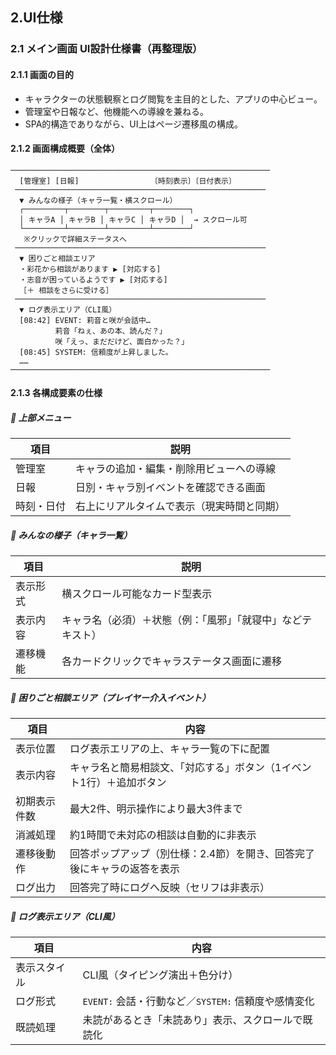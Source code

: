 ## 2.UI仕様

### 2.1 メイン画面 UI設計仕様書（再整理版）

#### 2.1.1 画面の目的

* キャラクターの状態観察とログ閲覧を主目的とした、アプリの中心ビュー。
* 管理室や日報など、他機能への導線を兼ねる。
* SPA的構造でありながら、UI上はページ遷移風の構成。

#### 2.1.2 画面構成概要（全体）

```
──────────────────────────────────────────────────────────
  [管理室] [日報]                〔時刻表示〕〔日付表示〕
 ────────────────────────────────────────────────────────
  ▼ みんなの様子（キャラ一覧・横スクロール）
  ┌─────────┬────────┬─────────┬────────┐
  │ キャラA │ キャラB │ キャラC │ キャラD │  → スクロール可
  └─────────┴────────┴─────────┴────────┘
   ※クリックで詳細ステータスへ
 ────────────────────────────────────────────────────────
  ▼ 困りごと相談エリア
  ・彩花から相談があります ▶︎ [対応する]
  ・志音が困っているようです ▶︎ [対応する]
  ［＋ 相談をさらに受ける］
 ────────────────────────────────────────────────────────
  ▼ ログ表示エリア（CLI風）
  [08:42] EVENT: 莉音と咲が会話中…
          莉音「ねぇ、あの本、読んだ？」
          咲「えっ、まだだけど、面白かった？」
  [08:45] SYSTEM: 信頼度が上昇しました。
  ……
──────────────────────────────────────────────────────────
```

#### 2.1.3 各構成要素の仕様

##### 🔹 上部メニュー

| 項目    | 説明                    |
| ----- | --------------------- |
| 管理室   | キャラの追加・編集・削除用ビューへの導線  |
| 日報    | 日別・キャラ別イベントを確認できる画面   |
| 時刻・日付 | 右上にリアルタイムで表示（現実時間と同期） |

##### 🔹 みんなの様子（キャラ一覧）

| 項目   | 説明                             |
| ---- | ------------------------------ |
| 表示形式 | 横スクロール可能なカード型表示                |
| 表示内容 | キャラ名（必須）＋状態（例：「風邪」「就寝中」などテキスト） |
| 遷移機能 | 各カードクリックでキャラステータス画面に遷移         |

##### 🔹 困りごと相談エリア（プレイヤー介入イベント）

| 項目     | 内容                                    |
| ------ | ------------------------------------- |
| 表示位置   | ログ表示エリアの上、キャラ一覧の下に配置                  |
| 表示内容   | キャラ名と簡易相談文、「対応する」ボタン（1イベント1行）＋追加ボタン   |
| 初期表示件数 | 最大2件、明示操作により最大3件まで                    |
| 消滅処理   | 約1時間で未対応の相談は自動的に非表示                   |
| 遷移後動作  | 回答ポップアップ（別仕様：2.4節）を開き、回答完了後にキャラの返答を表示 |
| ログ出力   | 回答完了時にログへ反映（セリフは非表示）                  |

##### 🔹 ログ表示エリア（CLI風）

| 項目     | 内容                                  |
| ------ | ----------------------------------- |
| 表示スタイル | CLI風（タイピング演出＋色分け）                   |
| ログ形式   | `EVENT:` 会話・行動など／`SYSTEM:` 信頼度や感情変化 |
| 既読処理   | 未読があるとき「未読あり」表示、スクロールで既読化           |